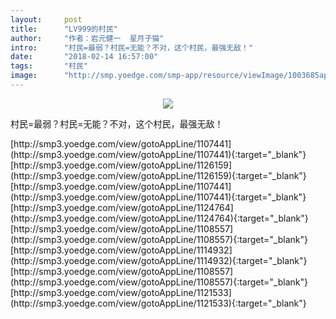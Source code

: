 ```yaml
---
layout:     post
title:      "LV999的村民"
author:     "作者：岩元健一  星月子猫"
intro:      "村民=最弱？村民=无能？不对，这个村民，最强无敌！"
date:       "2018-02-14 16:57:00"
tags:       "村民"
image:      "http://smp.yoedge.com/smp-app/resource/viewImage/1003685appline.png"
---
```

<div style="text-align: center">
<p><img src="http://smp.yoedge.com/smp-app/resource/viewImage/1003685appline.png"/></p>
</div>
<p class="post-meta">
<span>村民=最弱？村民=无能？不对，这个村民，最强无敌！</span>
</p>
[http://smp3.yoedge.com/view/gotoAppLine/1107441](http://smp3.yoedge.com/view/gotoAppLine/1107441){:target="_blank"}
[http://smp3.yoedge.com/view/gotoAppLine/1126159](http://smp3.yoedge.com/view/gotoAppLine/1126159){:target="_blank"}
[http://smp3.yoedge.com/view/gotoAppLine/1107441](http://smp3.yoedge.com/view/gotoAppLine/1107441){:target="_blank"}
[http://smp3.yoedge.com/view/gotoAppLine/1124764](http://smp3.yoedge.com/view/gotoAppLine/1124764){:target="_blank"}
[http://smp3.yoedge.com/view/gotoAppLine/1108557](http://smp3.yoedge.com/view/gotoAppLine/1108557){:target="_blank"}
[http://smp3.yoedge.com/view/gotoAppLine/1114932](http://smp3.yoedge.com/view/gotoAppLine/1114932){:target="_blank"}
[http://smp3.yoedge.com/view/gotoAppLine/1108557](http://smp3.yoedge.com/view/gotoAppLine/1108557){:target="_blank"}
[http://smp3.yoedge.com/view/gotoAppLine/1121533](http://smp3.yoedge.com/view/gotoAppLine/1121533){:target="_blank"}


